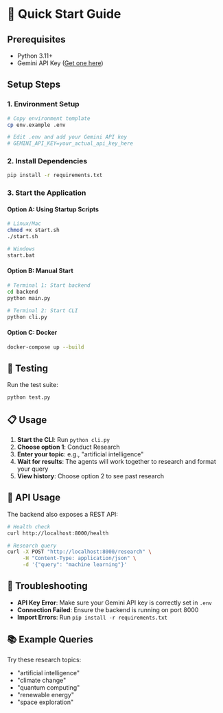 # 🚀 Quick Start Guide

## Prerequisites
- Python 3.11+
- Gemini API Key ([Get one here](https://makersuite.google.com/app/apikey))

## Setup Steps

### 1. Environment Setup
```bash
# Copy environment template
cp env.example .env

# Edit .env and add your Gemini API key
# GEMINI_API_KEY=your_actual_api_key_here
```

### 2. Install Dependencies
```bash
pip install -r requirements.txt
```

### 3. Start the Application

#### Option A: Using Startup Scripts
```bash
# Linux/Mac
chmod +x start.sh
./start.sh

# Windows
start.bat
```

#### Option B: Manual Start
```bash
# Terminal 1: Start backend
cd backend
python main.py

# Terminal 2: Start CLI
python cli.py
```

#### Option C: Docker
```bash
docker-compose up --build
```

## 🧪 Testing

Run the test suite:
```bash
python test.py
```

## 📋 Usage

1. **Start the CLI**: Run `python cli.py`
2. **Choose option 1**: Conduct Research
3. **Enter your topic**: e.g., "artificial intelligence"
4. **Wait for results**: The agents will work together to research and format your query
5. **View history**: Choose option 2 to see past research

## 🔧 API Usage

The backend also exposes a REST API:

```bash
# Health check
curl http://localhost:8000/health

# Research query
curl -X POST "http://localhost:8000/research" \
     -H "Content-Type: application/json" \
     -d '{"query": "machine learning"}'
```

## 🐛 Troubleshooting

- **API Key Error**: Make sure your Gemini API key is correctly set in `.env`
- **Connection Failed**: Ensure the backend is running on port 8000
- **Import Errors**: Run `pip install -r requirements.txt`

## 📚 Example Queries

Try these research topics:
- "artificial intelligence"
- "climate change" 
- "quantum computing"
- "renewable energy"
- "space exploration"
